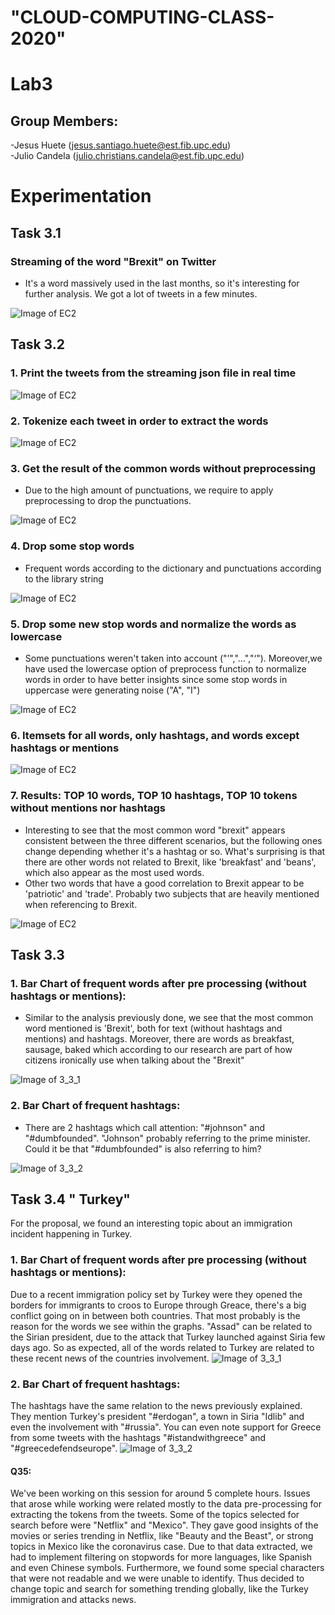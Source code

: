 # "CLOUD-COMPUTING-CLASS-2020" 
# Lab3
## Group Members:
-Jesus Huete (jesus.santiago.huete@est.fib.upc.edu)  
-Julio Candela (julio.christians.candela@est.fib.upc.edu)

# Experimentation  

## Task 3.1  
### Streaming of the word "Brexit" on Twitter 
- It's a word massively used in the last months, so it's interesting for further analysis. We got a lot of tweets in a few minutes.

![Image of EC2](Images/3.1_StreamingFile.PNG)

## Task 3.2
### 1. Print the tweets from the streaming json file in real time

![Image of EC2](Images/3.2.1_TwitterText.PNG)

### 2. Tokenize each tweet in order to extract the words

![Image of EC2](Images/3.2.2_TwitterTokens.PNG)

### 3. Get the result of the common words without preprocessing
- Due to the high amount of punctuations, we require to apply preprocessing to drop the punctuations.

![Image of EC2](Images/3.2.3_FrequentTokens.PNG)

### 4. Drop some stop words 
- Frequent words according to the dictionary and punctuations according to the library string

![Image of EC2](Images/3.2.4_FrequentTokens_nostop.PNG)

### 5. Drop some new stop words and normalize the words as lowercase
- Some punctuations weren't taken into account ("’","…","‘"). Moreover,we have used the lowercase option of preprocess function to normalize words in order to have better insights since some stop words in uppercase were generating noise ("A", "I")

![Image of EC2](Images/3.2.5_FrequentTokens_nostop_improved.PNG)

### 6. Itemsets for all words, only hashtags, and words except hashtags or mentions

![Image of EC2](Images/3.2.6_Itemsets.PNG)

### 7. Results: TOP 10 words, TOP 10 hashtags, TOP 10 tokens without mentions nor hashtags
- Interesting to see that the most common word "brexit" appears consistent between the three different scenarios, but the following ones change depending whether it's a hashtag or so. What's surprising is that there are other words not related to Brexit, like 'breakfast' and 'beans', which also appear as the most used words.
- Other two words that have a good correlation to Brexit appear to be 'patriotic' and 'trade'. Probably two subjects that are heavily mentioned when referencing to Brexit.

![Image of EC2](Images/3.2.7_Results.PNG)

## Task 3.3
### 1. Bar Chart of frequent words after pre processing (without hashtags or mentions):

- Similar to the analysis previously done, we see that the most common word mentioned is 'Brexit', both for text (without hashtags and mentions) and hashtags. Moreover, there are words as breakfast, sausage, baked which according to our research are part of how citizens ironically use when talking about the "Brexit"

![Image of 3_3_1](Images/3.3_Diag_FrequentNoHashtags.PNG)

### 2. Bar Chart of frequent hashtags:

- There are 2 hashtags which call attention: "#johnson" and "#dumbfounded". "Johnson" probably referring to the prime minister. Could it be that "#dumbfounded" is also referring to him?

![Image of 3_3_2](Images/3.3_Diag_FrequentHashtags.PNG)

## Task 3.4 " Turkey"
For the proposal, we found an interesting topic about an immigration incident happening in Turkey.
### 1. Bar Chart of frequent words after pre processing (without hashtags or mentions):
Due to a recent immigration policy set by Turkey were they opened the borders for immigrants to croos to Europe through Greace, there's a big conflict going on in between both countries. That most probably is the reason for the words we see within the graphs.
"Assad" can be related to the Sirian president, due to the attack that Turkey launched against Siria few days ago. So as expected, all of the words related to Turkey are related to these recent news of the countries involvement.
![Image of 3_3_1](Images/3.4_Diag_FrequentNoHashtags_Proposal.PNG)

### 2. Bar Chart of frequent hashtags:
The hashtags have the same relation to the news previously explained. They mention Turkey's president "#erdogan", a town in Siria "Idlib" and even the involvement with "#russia". You can even note support for Greece from some tweets with the hashtags "#istandwithgreece" and "#greecedefendseurope".
![Image of 3_3_2](Images/3.4_Diag_FrequentHashtags_Proposal.PNG)

#### Q35:
We've been working on this session for around 5 complete hours.
Issues that arose while working were related mostly to the data pre-processing for extracting the tokens from the tweets. Some of the topics selected for search before were "Netflix" and "Mexico". They gave good insights of the movies or series trending in Netflix, like "Beauty and the Beast", or strong topics in Mexico like the coronavirus case.
Due to that data extracted, we had to implement filtering on stopwords for more languages, like Spanish and even Chinese symbols. Furthermore, we found some special characters that were not readable and we were unable to identify. 
Thus decided to change topic and search for something trending globally, like the Turkey immigration and attacks news.